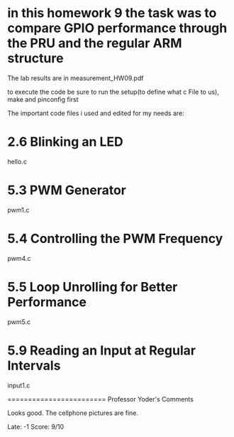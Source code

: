 

# in this homework 9 the task was to compare GPIO performance through the PRU and the regular ARM structure 

The lab results are in measurement_HW09.pdf 

to execute the code be sure to run the setup(to define what c File to us), make and pinconfig first

The important code files i used and edited for my needs are:

# 2.6 Blinking an LED
hello.c

# 5.3 PWM Generator
pwm1.c

# 5.4 Controlling the PWM Frequency
pwm4.c

# 5.5 Loop Unrolling for Better Performance
pwm5.c

# 5.9 Reading an Input at Regular Intervals
input1.c

========================
Professor Yoder's Comments

Looks good.  The cellphone pictures are fine. 

Late: -1
Score:  9/10